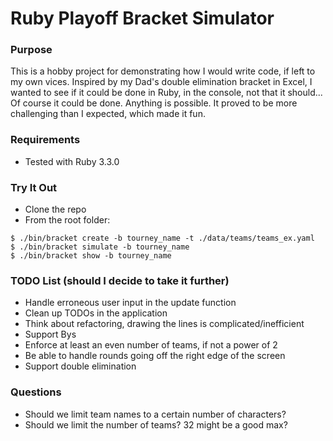# Ruby Playoff Bracket Simulator

### Purpose

This is a hobby project for demonstrating how I would write code, if left to my
own vices. Inspired by my Dad's double elimination bracket in Excel, I wanted
to see if it could be done in Ruby, in the console, not that it should... Of
course it could be done. Anything is possible. It proved to be more challenging
than I expected, which made it fun.

### Requirements

* Tested with Ruby 3.3.0

### Try It Out

* Clone the repo
* From the root folder:
```
$ ./bin/bracket create -b tourney_name -t ./data/teams/teams_ex.yaml
$ ./bin/bracket simulate -b tourney_name
$ ./bin/bracket show -b tourney_name
```

### TODO List (should I decide to take it further)

* Handle erroneous user input in the update function
* Clean up TODOs in the application
* Think about refactoring, drawing the lines is complicated/inefficient
* Support Bys
* Enforce at least an even number of teams, if not a power of 2
* Be able to handle rounds going off the right edge of the screen
* Support double elimination

### Questions

* Should we limit team names to a certain number of characters?
* Should we limit the number of teams? 32 might be a good max?
